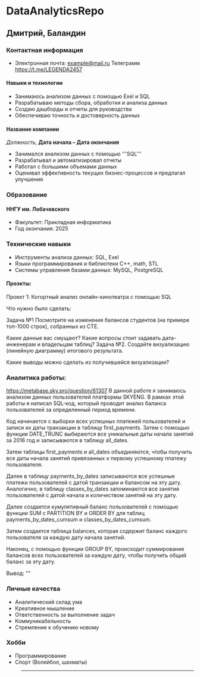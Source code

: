 # DataAnalyticsRepo
## Дмитрий, Баландин
### Контактная информация

* Электронная почта: example@mail.ru
Телеграмм https://t.me/LEGENDA2457
#### Навыки и технологии
* Занимаюсь анализом данных с помощью Exel и SQL
* Разрабатываю методы сбора, обработки и анализа данных
* Создаю дашборды и отчеты для руководства
* Обеспечиваю точность и достоверность данных


#### Название компании
*Должность*, **Дата начала – Дата окончания**

* Занимался анализом данных с помощью '''SQL'''
* Разрабатывал и автоматизировал отчеты
* Работал с большими объемами данных
* Оценивал эффективность текущих бизнес-процессов и предлагал улучшения 

### Образование
#### ННГУ им. Лобачевского
* Факультет: Прикладная информатика
* Год окончания: 2025

### Технические навыки
* Инструменты анализа данных: SQL, Exel
* Языки программирования и библиотеки C++, math, STL
* Системы управления базами данных: MySQL, PostgreSQL
#### Проэкты:
Проект 1: Когортный анализ онлайн-кинотеатра с помощью SQL

Что нужно было сделать:

Задача №1
Посмотрите на изменения балансов студентов (на примере топ-1000 строк), собранных из CTE. 

Какие данные вас смущают? Какие вопросы стоит задавать дата-инженерам и владельцам таблиц?
Задача №2.
Создайте визуализацию (линейную диаграмму) итогового результата. 

Какие выводы можно сделать из получившейся визуализации?

### Аналитика работы:
https://metabase.sky.pro/question/61307
В данной работе я занимаюсь анализом данных пользователей платформы SKYENG. В рамках этой работы я написал SQL-код, который проводит анализ баланса пользователей за определенный период времени.

Код начинается с выборки всех успешных платежей пользователей и записи их даты транзакции в таблицу first_payments. Затем с помощью функции DATE_TRUNC выбираются все уникальные даты начала занятий за 2016 год и записываются в таблицу all_dates.

Затем таблицы first_payments и all_dates объединяются, чтобы получить все даты начала занятий привязанных к первому успешному платежу пользователя. 

Далее в таблицу payments_by_dates записываются все успешные платежи пользователей с датой транзакции и балансом на эту дату. Аналогично, в таблицу classes_by_dates запоминаются все занятия пользователей с датой начала и количеством занятий на эту дату.

Далее создается кумулятивный баланс пользователей с помощью функции SUM с PARTITION BY и ORDER BY для таблиц payments_by_dates_cumsum и classes_by_dates_cumsum.

Затем создается таблица balances, которая содержит баланс каждого пользователя за каждую дату начала занятий.

Наконец, с помощью функции GROUP BY, происходит суммирование балансов всех пользователей за каждую дату, чтобы получить общий баланс за эту дату.

Вывод: ""






### Личные качества
* Аналитический склад ума
* Креативное мышление
* Ответственность за выполнение задач
* Коммуникабельность
* Стремление к обучению новому

### Хобби
* Программирование
* Спорт (Волейбол, шахматы)

>---------

